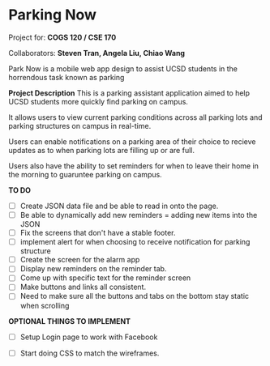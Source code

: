 # Parking Now

Project for: **COGS 120 / CSE 170**

Collaborators: **Steven Tran, Angela Liu, Chiao Wang**

Park Now is a mobile web app design to assist UCSD students in the horrendous task known as parking

**Project Description**
This is a parking assistant application aimed to help UCSD students more quickly find 
parking on campus.

It allows users to view current parking conditions across all parking lots and 
parking structures on campus in real-time.

Users can enable notifications on a parking area of their choice to recieve updates
as to when parking lots are filling up or are full. 

Users also have the ability to set reminders for when to leave their home in the 
morning to guaruntee parking on campus. 

**TO DO**

* [ ] Create JSON data file and be able to read in onto the page.
* [ ] Be able to dynamically add new reminders = adding new items into the JSON
* [ ] Fix the screens that don't have a stable footer.
* [ ] implement alert for when choosing to receive notification for parking structure
* [ ] Create the screen for the alarm app
* [ ] Display new reminders on the reminder tab. 
* [ ] Come up with specific text for the reminder screen
* [ ] Make buttons and links all consistent.
* [ ] Need to make sure all the buttons and tabs on the bottom stay static when scrolling

**OPTIONAL THINGS TO IMPLEMENT**
* [ ] Setup Login page to work with Facebook
* [ ] Start doing CSS to match the wireframes. 




